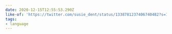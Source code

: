 ```yaml
---
date: 2020-12-15T12:55:53.290Z
like-of: 'https://twitter.com/susie_dent/status/1338781237406740482?s=19'
tags:
- language
---
```



